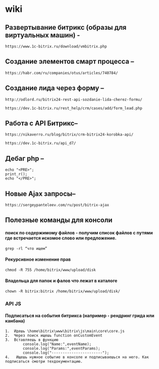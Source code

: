 # wiki

## Развертывание битрикс (образы для виртуальных машин) - 
```
https://www.1c-bitrix.ru/download/vmbitrix.php
```

## Создание элементов смарт процесса – 
```
https://habr.com/ru/companies/otus/articles/740784/
```

## Создание лида через форму – 
```
http://odlord.ru/bitrix24-rest-api-sozdanie-lida-cherez-formu/
```
```
https://dev.1c-bitrix.ru/rest_help/crm/cases/add/form_lead.php
```

## Работа с API Битрикс– 
```
https://nikaverro.ru/blog/bitrix/crm-bitrix24-korobka-api/
```
```
https://dev.1c-bitrix.ru/api_d7/
```

## Дебаг php – 
```
echo "<PRE>";
print_r();
echo "</PRE>";
```

## Новые  Ajax запросы– 
```
https://sergeypanteleev.com/ru/post/bitrix-ajax
```
## Полезные команды для консоли

#### поиск по содержимому файлов - получим список файлов с путями где встречается искомое слово или предложение.
```
grep -rl “что ищем”
```

#### Рекурсивное изменение прав
```
chmod -R 755 /home/bitrix/www/upload/disk
```

#### Владельца для  папок  и фалов что лежат в каталоге 

```
chown -R bitrix:bitrix /home/bitrix/www/upload/disk/
```

### API JS
#### Подписаться на события битрикса (например - рендринг грида или канбана)
```
1.	Идешь \home\bitrix\www\bitrix\js\main\core\core.js
2.	Через поиск ищешь function onCustomEvent
3.	Вставляешь в функцию
        console.log("Name:",eventName);
        console.log("Params:",eventParams);
        console.log("-----------------------");
4.	 Ищешь нужное событие в консоле и подписываешься на него. Как подписаться смотри техдокументацию.

```

